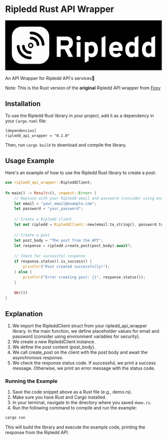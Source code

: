 # Ripledd Rust API Wrapper

![Banner](docs/images/banner.png)

An API Wrapper for Ripledd API's services💫

Note: This is the Rust version of the **original** Ripledd API wrapper from [Foxy](https://github.com/foxy4096)

## Installation

To use the Ripledd Rust library in your project, add it as a dependency in your `Cargo.toml` file:

```Ini, TOML
[dependencies]
ripledd_api_wrapper = "0.1.0"
```

Then, run `cargo build` to download and compile the library.

## Usage Example

Here's an example of how to use the Ripledd Rust library to create a post:

```Rust
use ripledd_api_wrapper::RipleddClient;

fn main() -> Result<(), reqwest::Error> {
    // Replace with your Ripledd email and password (consider using environment variables for security)
    let email = "your_email@example.com";
    let password = "your_password";

    // Create a Ripledd client
    let mut ripledd = RipleddClient::new(email.to_string(), password.to_string(), None);

    // Create a post
    let post_body = "The post from the API";
    let response = ripledd.create_post(post_body).await?;

    // Check for successful response
    if response.status().is_success() {
        println!("Post created successfully!");
    } else {
        println!("Error creating post: {}", response.status());
    }

    Ok(())
}
```

## Explanation

1. We import the RipleddClient struct from your ripledd_api_wrapper library.
In the main function, we define placeholder values for email and password (consider using environment variables for security).
2. We create a new RipleddClient instance.
3. We define the post content (post_body).
4. We call create_post on the client with the post body and await the asynchronous response.
5. We check the response status code. If successful, we print a success message. Otherwise, we print an error message with the status code.

### Running the Example

1. Save the code snippet above as a Rust file (e.g., demo.rs).
2. Make sure you have Rust and Cargo installed.
3. In your terminal, navigate to the directory where you saved `demo.rs`.
4. Run the following command to compile and run the example:

```bash
cargo run
```

This will build the library and execute the example code, printing the response from the Ripledd API.
